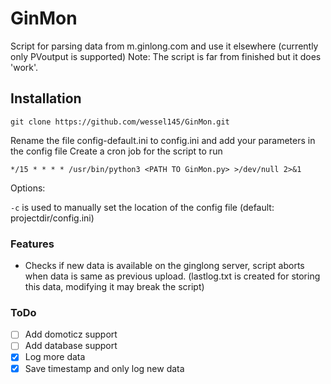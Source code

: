 # GinMon
Script for parsing data from m.ginlong.com and use it elsewhere (currently only PVoutput is supported)
Note: The script is far from finished but it does 'work'. 

## Installation
```git clone https://github.com/wessel145/GinMon.git```  

Rename the file config-default.ini to config.ini and add your parameters in the config file
Create a cron job for the script to run  

```*/15 * * * * /usr/bin/python3 <PATH TO GinMon.py> >/dev/null 2>&1```

Options:

```-c``` is used to manually set the location of the config file (default: projectdir/config.ini)

### Features
- Checks if new data is available on the ginglong server, script aborts when data is same as previous upload. (lastlog.txt is created for storing this data, modifying it may break the script)

### ToDo
- [ ] Add domoticz support
- [ ] Add database support
- [x] Log more data
- [x] Save timestamp and only log new data